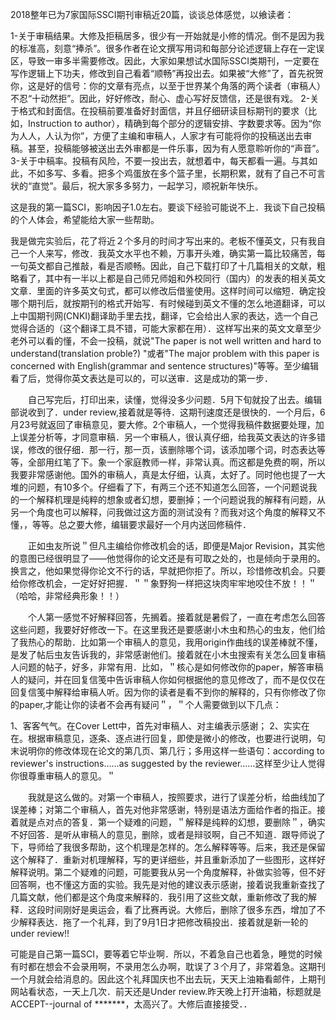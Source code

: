 

2018整年已为7家国际SSCI期刊审稿近20篇，谈谈总体感觉，以飨读者：

1-关于审稿结果。大修及拒稿居多，很少有一开始就是小修的情况。倒不是因为我的标准高，刻意“捧杀”。很多作者在论文撰写用词和每部分论述逻辑上存在一定误区，导致一审多半需要修改。因此，大家如果想试水国际SSCI类期刊，一定要在写作逻辑上下功夫，修改到自己看着“顺畅”再投出去。如果被“大修”了，首先祝贺你，这是好的信号：你的文章有亮点，以至于世界某个角落的两个读者（审稿人）不忍“十动然拒”。因此，好好修改，耐心、虚心写好反馈信，还是很有戏。
2-关于格式和封面信。在投稿前要准备好封面信，并且仔细研读目标期刊的要求（比如，Instruction to author），精确到每个部分的逻辑安排、字数要求等。因为“你为人人，人认为你”，方便了主编和审稿人，人家才有可能将你的投稿送出去审稿。甚至，投稿能够被送出去外审都是一件乐事，因为有人愿意聆听你的“声音”。
3-关于中稿率。投稿有风险，不要一投出去，就想着中，每天都看一遍。与其如此，不如多写、多看。把多个鸡蛋放在多个篮子里，长期积累，就有了自己不可言状的“直觉”。最后，祝大家多多努力，一起学习，顺祝新年快乐。



这是我的第一篇SCI，影响因子1.0左右。要谈下经验可能说不上．我谈下自己投稿的个人体会，希望能给大家一些帮助。


我是做完实验后，花了将近２个多月的时间才写出来的。老板不懂英文，只有我自己一个人来写，修改．我英文水平也不赖，万事开头难，确实第一篇比较痛苦，每一句英文都自己推敲，看是否顺畅。因此，自己下载打印了十几篇相关的文献，粗略看了，其中有一半以上都是自己师兄师姐和外校同行（国内）的发表的相关英文文章．里面的许多英文句式，都可以修改后借鉴使用。这样时间可以缩短．确定投哪个期刊后，就按期刊的格式开始写．有时候碰到英文不懂的怎么地道翻译，可以上中国期刊网(CNKI)翻译助手里去找，翻译，它会给出人家的表达，选一个自己觉得合适的（这个翻译工具不错，可能大家都在用）．这样写出来的英文文章至少老外可以看的懂，不会一投稿，就说"The paper is not well written and  hard to understand(translation proble?) "或者"The major problem with this paper is concerned with English(grammar and sentence structures)"等等。至少编辑看了后，觉得你英文表达是可以的，可以送审．这是成功的第一步．

　　自己写完后，打印出来，读懂，觉得没多少问题．5月下旬就投了出去。编辑部说收到了．under review,接着就是等待．这期刊速度还是很快的．一个月后，6月23号就返回了审稿意见，要大修。2个审稿人，一个觉得我稿件数据要处理，加上误差分析等，才同意审稿．另一个审稿人，很认真仔细，给我英文表达的许多错误，修改的很仔细．那一行，那一页，该删除哪个词，该添加哪个词，时态表达等等，全部用红笔了下。象一个家庭教师一样，非常认真。而这都是免费的啊，所以我要非常感谢他。国外的审稿人，真是太仔细，认真，太好了。同时他也提了一大堆的问题，有10多个。仔细看了下，有两三个还不知道怎么回答，一个问题说我的一个解释机理是纯粹的想象或者幻想，要删掉；一个问题说我的解释有问题，从另一个角度也可以解释，问我做过这方面的测试没有？而我对这个角度的解释又不懂，，等等。总之要大修，编辑要求最好一个月内送回修稿件．

　　正如虫友所说＂但凡主编给你修改机会的话，即便是Major Revision，其实他的意图已经很明显了——他觉得你的论文还是有可取之处的，也是倾向于录用的。换言之，他如果觉得你论文不行的话，早就把你拒了。所以，珍惜修改机会。只要给你修改机会，一定好好把握．＂＂象野狗一样把这块肉牢牢地咬住不放！！＂（哈哈，非常经典形象！！）

　　个人第一感觉不好解释回答，先搁着。接着就是暑假了，一直在考虑怎么回答这些问题，我要好好修改一下。在这里我还是要感谢小木虫和热心的虫友，他们给了我热心的帮助．比如第一个审稿人的意见，我用origin作曲线的误差棒就不懂，是发了帖后虫友告诉我的，非常感谢他们。接着就在小木虫搜索有关怎么回复审稿人问题的帖子，好多，非常有用．比如，＂核心是如何修改你的paper，解答审稿人的疑问，并在回复信笺中告诉审稿人你如何根据他的意见修改了，而不是仅仅在回复信笺中解释给审稿人听。因为你的读者是看不到你的解释的，只有你修改了你的paper,才能让你的读者不会再有疑问＂，＂个人需要做到以下几点：

1、客客气气。在Cover Lett中，首先对审稿人、对主编表示感谢；
2、实实在在。根据审稿意见，逐条、逐点进行回复，即使是微小的修改，也要进行说明，句末说明你的修改体现在论文的第几页、第几行；多用这样一些语句：according to reviewer's instructions……as suggested by the reviewer……这样至少让人觉得你很尊重审稿人的意见。＂

　　我就是这么做的。对第一个审稿人，按照要求，进行了误差分析，给曲线加了误差棒；对第二个审稿人，首先对他非常感谢，特别是语法方面给作者的指正。接着就是点对点的答复．第一个疑难的问题，＂解释是纯粹的幻想，要删除＂，确实不好回答．是听从审稿人的意见，删除，或者是辩驳啊，自己不知道．跟导师说了下，导师给了我很多帮助，这个机理是怎样的。怎么解释等等。后来，我还是保留这个解释了．重新对机理解释，写的更详细些，并且重新添加了一些图形，这样好解释说明。第二个疑难的问题，可能要我从另一个角度解释，补做实验等，但不好回答啊，也不懂这方面的实验。我先是对他的建议表示感谢，接着说我重新查找了几篇文献，他们都是这个角度来解释的．我引用了这些文献，重新修改了我的解释．这段时间刚好是奥运会，看了比赛再说。大修后，删除了很多东西，增加了不少解释表达．拖了一个礼拜，到了9月1日才把修改稿投出．接着就是新一轮的under review!!

可能是自己第一篇SCI，要等着它毕业啊．所以，不着急自己也着急，睡觉的时候有时都在想会不会录用啊，不录用怎么办啊，耽误了３个月了，非常着急。这期刊一个月就会给消息的。因此这个礼拜国庆也不出去玩，天天上油箱看邮件，上期刊网站看状态，一天上几次．前天还是Under review.昨天晚上打开油箱，标题就是ACCEPT--journal of *******，太高兴了。大修后直接接受．．
　
